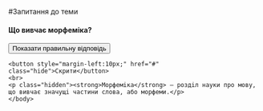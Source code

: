 #Запитання до теми


<body>
    <h4 class="question">Що вивчає морфеміка?</h4>
    <body>
    <button style="margin-right:10px;" href="#" class="show">Показати правильну відповідь</button>
    
    <button style="margin-left:10px;" href="#" class="hide">Скрити</button>
    <br>
    <p class="hidden"><strong>Морфемiка</strong> — роздiл науки про мову, що вивчає значущi частини слова, або морфеми.</p>
    </body>
</body>